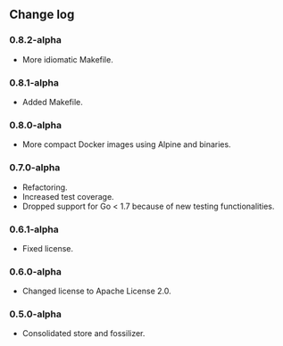 ## Change log

### 0.8.2-alpha
  * More idiomatic Makefile.

### 0.8.1-alpha
  * Added Makefile.

### 0.8.0-alpha
  * More compact Docker images using Alpine and binaries.

### 0.7.0-alpha

  * Refactoring.
  * Increased test coverage.
  * Dropped support for Go < 1.7 because of new testing functionalities.

### 0.6.1-alpha

  * Fixed license.

### 0.6.0-alpha

  * Changed license to Apache License 2.0.

### 0.5.0-alpha

  * Consolidated store and fossilizer.
